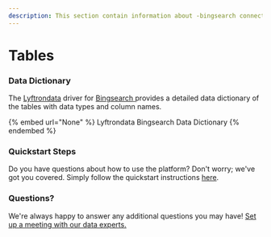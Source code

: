 ```yaml
---
description: This section contain information about -bingsearch connector tables information
---
```


# Tables

### Data Dictionary

The [Lyftrondata](https://www.lyftrondata.com/) driver for [ Bingsearch](None/)[ ](https://www.lyftrondata.com/integration/-bingsearch/)provides a detailed data dictionary of the tables with data types and column names.

{% embed url="None" %}
Lyftrondata  Bingsearch Data Dictionary
{% endembed %}

### Quickstart Steps

Do you have questions about how to use the platform? Don't worry; we've got you covered. Simply follow the quickstart instructions [here](../README.md).

### Questions? <a href="#questions" id="questions"></a>

We're always happy to answer any additional questions you may have! [Set up a meeting with our data experts.](https://www.lyftrondata.com/book-a-meeting/)

